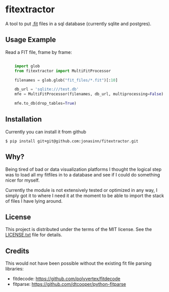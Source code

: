 # fitextractor

A tool to put  [.fit](https://developer.garmin.com/fit/overview/) files in a sql database (currently sqlite and postgres).

## Usage Example

Read a FIT file, frame by frame:

```python

    import glob
    from fitextractor import MultiFitProcessor

    filenames = glob.glob("fit_files/*.fit")[:10]

    db_url = 'sqlite:///test.db'
    mfe = MultiFitProcessor(filenames, db_url, multiprocessing=False)

    mfe.to_db(drop_tables=True)
```

## Installation

Currently you can install it from github

    $ pip install git+git@github.com:jonasinn/fitextractor.git


## Why?

Being tired of bad or data visualization platforms I thought the logical step was to load all my fitfiles in to a database and see if I could do something nicer for myself.

Currently the module is not extensively tested or optimized in any way, I simply got it to where I need it at the moment to be able to import the stack of files I have lying around.

## License

This project is distributed under the terms of the MIT license.
See the [LICENSE.txt](LICENSE.txt) file for details.


## Credits

This would not have been possible without the existing fit file parsing libraries:

- fitdecode: https://github.com/polyvertex/fitdecode
- fitparse: https://github.com/dtcooper/python-fitparse